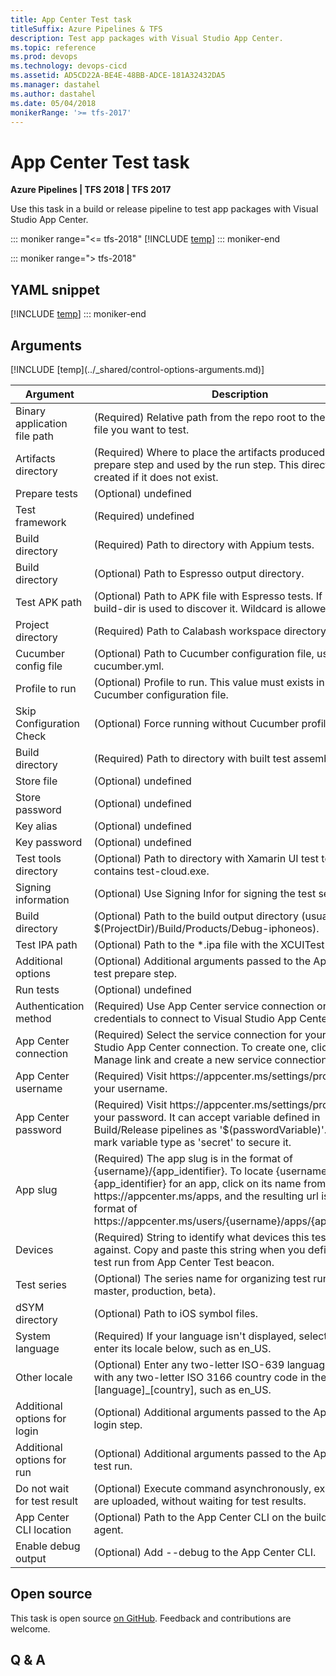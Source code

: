 ```yaml
---
title: App Center Test task
titleSuffix: Azure Pipelines & TFS
description: Test app packages with Visual Studio App Center.
ms.topic: reference
ms.prod: devops
ms.technology: devops-cicd
ms.assetid: AD5CD22A-BE4E-48BB-ADCE-181A32432DA5
ms.manager: dastahel
ms.author: dastahel
ms.date: 05/04/2018
monikerRange: '>= tfs-2017'
---
```


# App Center Test task

**Azure Pipelines | TFS 2018 | TFS 2017**

Use this task in a build or release pipeline to test app packages with Visual Studio App Center.

::: moniker range="<= tfs-2018"
[!INCLUDE [temp](../../_shared/concept-rename-note.md)]
::: moniker-end

::: moniker range="> tfs-2018"
## YAML snippet
[!INCLUDE [temp](../_shared/yaml/AppCenterTestV1.md)]
::: moniker-end

## Arguments

<table><thead><tr><th>Argument</th><th>Description</th></tr></thead>
<tr><td>Binary application file path</td><td>(Required) Relative path from the repo root to the APK or IPA file you want to test.</td></tr>
<tr><td>Artifacts directory</td><td>(Required) Where to place the artifacts produced by the prepare step and used by the run step. This directory will be created if it does not exist.</td></tr>
<tr><td>Prepare tests</td><td>(Optional) undefined</td></tr>
<tr><td>Test framework</td><td>(Required) undefined</td></tr>
<tr><td>Build directory</td><td>(Required) Path to directory with Appium tests.</td></tr>
<tr><td>Build directory</td><td>(Optional) Path to Espresso output directory.</td></tr>
<tr><td>Test APK path</td><td>(Optional) Path to APK file with Espresso tests. If not set, build-dir is used to discover it. Wildcard is allowed.</td></tr>
<tr><td>Project directory</td><td>(Required) Path to Calabash workspace directory.</td></tr>
<tr><td>Cucumber config file</td><td>(Optional) Path to Cucumber configuration file, usually cucumber.yml.</td></tr>
<tr><td>Profile to run</td><td>(Optional) Profile to run.  This value must exists in the Cucumber configuration file.</td></tr>
<tr><td>Skip Configuration Check</td><td>(Optional) Force running without Cucumber profile.</td></tr>
<tr><td>Build directory</td><td>(Required) Path to directory with built test assemblies.</td></tr>
<tr><td>Store file</td><td>(Optional) undefined</td></tr>
<tr><td>Store password</td><td>(Optional) undefined</td></tr>
<tr><td>Key alias</td><td>(Optional) undefined</td></tr>
<tr><td>Key password</td><td>(Optional) undefined</td></tr>
<tr><td>Test tools directory</td><td>(Optional) Path to directory with Xamarin UI test tools that contains test-cloud.exe.</td></tr>
<tr><td>Signing information</td><td>(Optional) Use Signing Infor for signing the test server.</td></tr>
<tr><td>Build directory</td><td>(Optional) Path to the build output directory (usually $(ProjectDir)/Build/Products/Debug-iphoneos).</td></tr>
<tr><td>Test IPA path</td><td>(Optional) Path to the *.ipa file with the XCUITest tests.</td></tr>
<tr><td>Additional options</td><td>(Optional) Additional arguments passed to the App Center test prepare step.</td></tr>
<tr><td>Run tests</td><td>(Optional) undefined</td></tr>
<tr><td>Authentication method</td><td>(Required) Use App Center service connection or enter credentials to connect to Visual Studio App Center.</td></tr>
<tr><td>App Center connection</td><td>(Required) Select the service connection for your Visual Studio App Center connection. To create one, click the Manage link and create a new service connection.</td></tr>
<tr><td>App Center username</td><td>(Required) Visit https://appcenter.ms/settings/profile to get your username.</td></tr>
<tr><td>App Center password</td><td>(Required) Visit https://appcenter.ms/settings/profile to set your password. It can accept variable defined in Build/Release pipelines as '$(passwordVariable)'. You may mark variable type as 'secret' to secure it.</td></tr>
<tr><td>App slug</td><td>(Required) The app slug is in the format of {username}/{app_identifier}.  To locate {username} and {app_identifier} for an app, click on its name from https://appcenter.ms/apps, and the resulting url is in the format of https://appcenter.ms/users/{username}/apps/{app_identifier}.</td></tr>
<tr><td>Devices</td><td>(Required) String to identify what devices this test will run against.  Copy and paste this string when you define a new test run from App Center Test beacon.</td></tr>
<tr><td>Test series</td><td>(Optional) The series name for organizing test runs (e.g. master, production, beta).</td></tr>
<tr><td>dSYM directory</td><td>(Optional) Path to iOS symbol files.</td></tr>
<tr><td>System language</td><td>(Required) If your language isn't displayed, select 'Other' and enter its locale below, such as en_US.</td></tr>
<tr><td>Other locale</td><td>(Optional) Enter any two-letter ISO-639 language code along with any two-letter ISO 3166 country code in the format [language]_[country], such as en_US.</td></tr>
<tr><td>Additional options for login</td><td>(Optional) Additional arguments passed to the App Center login step.</td></tr>
<tr><td>Additional options for run</td><td>(Optional) Additional arguments passed to the App Center test run.</td></tr>
<tr><td>Do not wait for test result</td><td>(Optional) Execute command asynchronously, exit when tests are uploaded, without waiting for test results.</td></tr>
<tr><td>App Center CLI location</td><td>(Optional) Path to the App Center CLI on the build or release agent.</td></tr>
<tr><td>Enable debug output</td><td>(Optional) Add --debug to the App Center CLI.</td></tr>
[!INCLUDE [temp](../_shared/control-options-arguments.md)]
</table>

## Open source

This task is open source [on GitHub](https://github.com/Microsoft/azure-pipelines-tasks). Feedback and contributions are welcome.

## Q & A

<!-- BEGINSECTION class="md-qanda" -->

<!-- ENDSECTION -->
